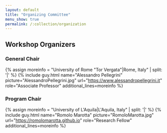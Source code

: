 ```yaml
---
layout: default
title: "Organizing Committee"
menu_show: true
permalink: /:collection/organization
---
```


## Workshop Organizers

### General Chair

{% assign moreinfo = "University of Rome "Tor Vergata"|Rome, Italy" | split: '|' %}
{% include guy.html     name="Alessandro Pellegrini"
                        picture="AlessandroPellegrini.jpg"
                        url="https://www.alessandropellegrini.it"
                        role="Associate Professor"
                        additional_lines=moreinfo %}

### Program Chair

{% assign moreinfo = "University of L'Aquila|L'Aquila, Italy" | split: '|' %}
{% include guy.html     name="Romolo Marotta"
                        picture="RomoloMarotta.jpg"
                        url="https://romolomarotta.github.io"
                        role="Research Fellow"
                        additional_lines=moreinfo %}


